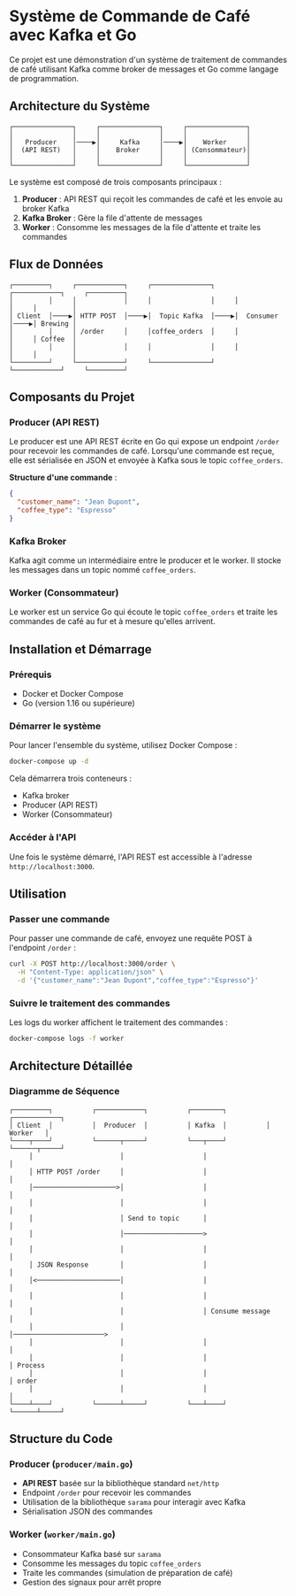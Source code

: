 # Système de Commande de Café avec Kafka et Go

Ce projet est une démonstration d'un système de traitement de commandes de café utilisant Kafka comme broker de messages et Go comme langage de programmation.

## Architecture du Système

```
┌───────────────┐     ┌───────────────┐     ┌───────────────┐
│               │     │               │     │               │
│   Producer    │────▶│     Kafka     │────▶│    Worker     │
│  (API REST)   │     │    Broker     │     │ (Consommateur)│
│               │     │               │     │               │
└───────────────┘     └───────────────┘     └───────────────┘
```

Le système est composé de trois composants principaux :

1. **Producer** : API REST qui reçoit les commandes de café et les envoie au broker Kafka
2. **Kafka Broker** : Gère la file d'attente de messages
3. **Worker** : Consomme les messages de la file d'attente et traite les commandes

## Flux de Données

```
┌─────────┐     ┌────────────┐     ┌───────────────┐     ┌────────────┐     ┌─────────┐
│         │     │            │     │               │     │            │     │         │
│ Client  │────▶│ HTTP POST  │────▶│  Topic Kafka  │────▶│  Consumer  │────▶│ Brewing │
│         │     │ /order     │     │coffee_orders  │     │            │     │ Coffee  │
│         │     │            │     │               │     │            │     │         │
└─────────┘     └────────────┘     └───────────────┘     └────────────┘     └─────────┘
```

## Composants du Projet

### Producer (API REST)

Le producer est une API REST écrite en Go qui expose un endpoint `/order` pour recevoir les commandes de café. Lorsqu'une commande est reçue, elle est sérialisée en JSON et envoyée à Kafka sous le topic `coffee_orders`.

**Structure d'une commande** :
```json
{
  "customer_name": "Jean Dupont",
  "coffee_type": "Espresso"
}
```

### Kafka Broker

Kafka agit comme un intermédiaire entre le producer et le worker. Il stocke les messages dans un topic nommé `coffee_orders`.

### Worker (Consommateur)

Le worker est un service Go qui écoute le topic `coffee_orders` et traite les commandes de café au fur et à mesure qu'elles arrivent.

## Installation et Démarrage

### Prérequis

- Docker et Docker Compose
- Go (version 1.16 ou supérieure)

### Démarrer le système

Pour lancer l'ensemble du système, utilisez Docker Compose :

```bash
docker-compose up -d
```

Cela démarrera trois conteneurs :
- Kafka broker
- Producer (API REST)
- Worker (Consommateur)

### Accéder à l'API

Une fois le système démarré, l'API REST est accessible à l'adresse `http://localhost:3000`.

## Utilisation

### Passer une commande

Pour passer une commande de café, envoyez une requête POST à l'endpoint `/order` :

```bash
curl -X POST http://localhost:3000/order \
  -H "Content-Type: application/json" \
  -d '{"customer_name":"Jean Dupont","coffee_type":"Espresso"}'
```

### Suivre le traitement des commandes

Les logs du worker affichent le traitement des commandes :

```bash
docker-compose logs -f worker
```

## Architecture Détaillée

### Diagramme de Séquence

```
┌─────────┐          ┌────────────┐          ┌────────┐          ┌────────────┐
│ Client  │          │  Producer  │          │ Kafka  │          │   Worker   │
└────┬────┘          └──────┬─────┘          └───┬────┘          └──────┬─────┘
     │                      │                    │                       │
     │ HTTP POST /order     │                    │                       │
     │─────────────────────>│                    │                       │
     │                      │                    │                       │
     │                      │ Send to topic      │                       │
     │                      │────────────────────>                       │
     │                      │                    │                       │
     │ JSON Response        │                    │                       │
     │<─────────────────────│                    │                       │
     │                      │                    │                       │
     │                      │                    │ Consume message       │
     │                      │                    │───────────────────────>
     │                      │                    │                       │
     │                      │                    │                       │ Process
     │                      │                    │                       │ order
     │                      │                    │                       │
└────┴────┘          └──────┴─────┘          └───┴────┘          └──────┴─────┘
```

## Structure du Code

### Producer (`producer/main.go`)

- **API REST** basée sur la bibliothèque standard `net/http`
- Endpoint `/order` pour recevoir les commandes
- Utilisation de la bibliothèque `sarama` pour interagir avec Kafka
- Sérialisation JSON des commandes

### Worker (`worker/main.go`)

- Consommateur Kafka basé sur `sarama`
- Consomme les messages du topic `coffee_orders`
- Traite les commandes (simulation de préparation de café)
- Gestion des signaux pour arrêt propre 